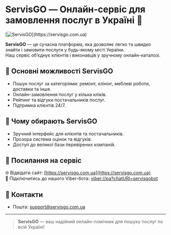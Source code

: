 # ServisGO — Онлайн-сервіс для замовлення послуг в Україні 🧰

[![ServisGO]([https://servisgo.com.ua/logo.png](https://partner.servisgo.com.ua/public/uploads/web_settings/1756587204_4511070ed4ea31042458.png))](https://servisgo.com.ua)

**ServisGO** — це сучасна платформа, яка дозволяє легко та швидко знайти і замовити послуги у будь-якому місті України.  
Наш сервіс об’єднує клієнтів і виконавців у зручному онлайн-каталозі.

## 🔹 Основні можливості ServisGO
- Пошук послуг за категоріями: ремонт, клінінг, меблеві роботи, доставки та інше.  
- Онлайн-замовлення послуг у кілька кліків.  
- Рейтинг та відгуки постачальників послуг.  
- Підтримка клієнтів 24/7.

## 🔹 Чому обирають ServisGO
- Зручний інтерфейс для клієнтів та постачальників.  
- Прозора система оцінок та відгуків.  
- Доступ до великої бази перевірених компаній.  

## 🔹 Посилання на сервіс
🌐 Відвідати сайт: [https://servisgo.com.ua](https://servisgo.com.ua)  
📲 Підключитись до нашого Viber-бота: [viber://pa?chatURI=servisgobot](viber://pa?chatURI=servisgobot)  

## 🔹 Контакти
- Пошта: support@servisgo.com.ua  


---

> **ServisGO** — ваш надійний онлайн-помічник для пошуку послуг по всій Україні!
